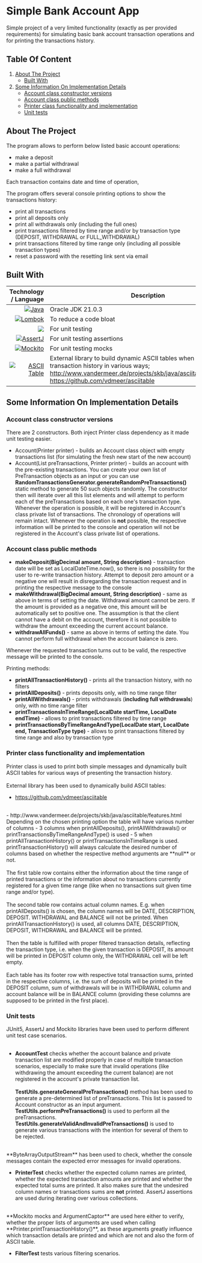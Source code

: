 # Simple Bank Account App

Simple project of a very limited functionality (exactly as per provided requirements) for simulating basic bank account transaction operations and for printing the transactions history.

## Table Of Content
<ol>
    <li>
      <a href="#about-the-project">About The Project</a>
      <ul>
        <li><a href="#built-with">Built With</a></li>
      </ul>
    </li>
    <li>
      <a href="#some-information-on-implementation-details">Some Information On Implementation Details</a>
      <ul>
        <li><a href="#account-class-constructor-versions">Account class constructor versions</a></li>
        <li><a href="#account-class-public-methods">Account class public methods</a></li>
        <li><a href="#printer-class-functionality-and-implementation">Printer class functionality and implementation</a></li>
        <li><a href="#unit-tests">Unit tests</a></li>
      </ul>
    </li>
    
  </ol>

## About The Project

The program allows to perform below listed basic account operations:

- make a deposit
- make a partial withdrawal
- make a full withdrawal

Each transaction contains date and time of operation, 

The program offers several console printing options to show the transactions history:
- print all transactions 
- print all deposits only
- print all withdrawals only (including the full ones)
- print transactions filtered by time range and/or by transaction type (DEPOSIT, WITHDRAWAL or FULL_WITHDRAWAL)
- print transactions filtered by time range only (including all possible transaction types)
- reset a password with the resetting link sent via email

## Built With

| Technology / Language     | Description |
| -----------: | ----------- |
|[![Java](https://img.shields.io/badge/Java-ED8B00?style=for-the-badge&logo=openjdk&logoColor=white)](https://docs.oracle.com/en/java/javase/21/docs/api/index.html)|Oracle JDK 21.0.3|
|[![Lombok](https://img.shields.io/badge/Project_Lombok-ED8B00?style=for-the-badge&logoColor=white)](https://projectlombok.org/)|To reduce a code bloat|
|[![](https://img.shields.io/badge/junit-%23E33332?logo=junit5&logoColor=white)](https://junit.org/junit5/) | For unit testing|
|[![AssertJ](https://img.shields.io/badge/AssertJ-ED8B00?style=for-the-badge&logoColor=white)](https://assertj.github.io/doc/)| For unit testing assertions |
|[![Mockito](https://img.shields.io/badge/Mockito-51803a?style=for-the-badge&logoColor=white)](https://site.mockito.org/)| For unit testing mocks |
|[![ASCII Table](https://img.shields.io/badge/AsciiTable-51803a?style=for-the-badge&logoColor=white)](http://www.vandermeer.de/projects/skb/java/asciitable/features.html)| External library to build dynamic ASCII tables when printing transaction history in various ways; <br> http://www.vandermeer.de/projects/skb/java/asciitable/features.html <br> https://github.com/vdmeer/asciitable |


## Some Information On Implementation Details
### Account class constructor versions

There are 2 constructors. Both inject Printer class dependency as it made unit testing easier.

- Account(Printer printer) - builds an Account class object with empty transactions list (for simulating the fresh new start of the new account)
- Account(List<PreTransaction> preTransactions, Printer printer) - builds an account with the pre-existing transactions. You can create your own list of PreTransaction objects as an input or you can use **RandomTransactionsGenerator.generateRandomPreTransactions()** static method to generate 50 such objects randomly. The constructor then will iterate over all this list elements and will attempt to perform each of the preTransactions based on each one's transaction type. Whenever the operation is possible, it will be registered in Account's class private list of transactions. The chronology of operations will remain intact. Whenever the operation is **not** possible, the respective information will be printed to the console and operation will not be registered in the Account's class private list of operations.

### Account class public methods
- **makeDeposit(BigDecimal amount, String description)** - transaction date will be set as LocalDateTime.now(), so there is no possibility for the user to re-write transaction history. Attempt to deposit zero amount or a negative one will result in disregarding the transaction request and in printing the respective message to the console
- **makeWithdrawal(BigDecimal amount, String description)** - same as above in terms of setting the date. Withdrawal amount cannot be zero. If the amount is provided as a negative one, this amount will be automatically set to positive one. The assumption is that the client cannot have a debit on the account, therefore it is not possible to withdraw the amount exceeding the current account balance. 
- **withdrawAllFunds()** - same as above in terms of setting the date. You cannot perform full withdrawal when the account balance is zero.

Whenever the requested transaction turns out to be valid, the respective message will be printed to the console.

Printing methods:
- **printAllTransactionHistory()** - prints all the transaction history, with no filters
- **printAllDeposits()** - prints deposits only, with no time range filter
- **printAllWithdrawals()** - prints withdrawals (**including full withdrawals**) only, with no time range filter
- **printTransactionsInTimeRange(LocalDate startTime, LocalDate endTime)** - allows to print transactions filtered by time range
- **printTransactionsByTimeRangeAndType(LocalDate start, LocalDate end, TransactionType type)** - allows to print transactions filtered by time range and also by transaction type

### Printer class functionality and implementation
Printer class is used to print both simple messages and dynamically built ASCII tables for various ways of presenting the transaction history.<br><br>
External library has been used to dynamically build ASCII tables:
<br> 
- https://github.com/vdmeer/asciitable 
<br> 
- http://www.vandermeer.de/projects/skb/java/asciitable/features.html 


<br>
Depending on the chosen printing option the table will have various number of columns 
- 3 columns when printAllDeposits(), printAllWithdrawals() or printTransactionsByTimeRangeAndType() is used
- 5 when printAllTransactionHistory() or printTransactionsInTimeRange is used.

<br>
printTransactionHistory() will always calculate the desired number of columns based on whether the respective method arguments are **null** or not.
<br> <br>
The first table row contains either the information about the time range of printed transactions or the information about no transactions currently registered for a given time range (like when no transactions suit given time range and/or type).
<br><br>
The second table row contains actual column names. E.g. when printAllDeposits() is chosen, the column names will be DATE, DESCRIPTION, DEPOSIT. WITHDRAWAL and BALANCE will not be printed. When printAllTransactionHistory() is used, all columns DATE, DESCRIPTION, DEPOSIT, WITHDRAWAL and BALANCE will be printed.
<br><br>
Then the table is fulfilled with proper filtered transaction details, reflecting the transaction type, i.e. when the given transaction is DEPOSIT, its amount will be printed in DEPOSIT column only, the WITHDRAWAL cell will be left empty.
<br><br>
Each table has its footer row with respective total transaction sums, printed in the respective columns, i.e. the sum of deposits will be printed in the DEPOSIT column, sum of withdrawals will be in WITHDRAWAL column and account balance will be in BALANCE column (providing these columns are supposed to be printed in the first place).

### Unit tests
JUnit5, AssertJ and Mockito libraries have been used to perform different unit test case scenarios.
<br><br>
- **AccountTest** checks whether the account balance and private transaction list are modified properly in case of multiple transaction scenarios, especially to make sure that invalid operations (like withdrawing the amount exceeding the current balance) are not registered in the account's private transaction list.
<br><br>
**TestUtils.generateGeneralPreTransactions()** method has been used to generate a pre-determined list of preTransactions. This list is passed to Account constructor as an input argument. 
<br>**TestUtils.performPreTransactions()** is used to perform all the preTransactions. 
<br>**TestUtils.generateValidAndInvalidPreTransactions()** is used to generate various transactions with the intention for several of them to be rejected.
<br>
**ByteArrayOutputStream** has been used to check, whether the console messages contain the expected error messages for invalid operations.

- **PrinterTest** checks whether the expected column names are printed, whether the expected transaction amounts are printed and whether the expected total sums are printed. It also makes sure that the undesired column names or transactions sums are **not** printed. AssertJ assertions are used during iterating over various collections.
<br>
**Mockito mocks and ArgumentCaptor** are used here either to verify, whether the proper lists of arguments are used when calling **Printer.printTransactionHistory()**, as these arguments greatly influence which transaction details are printed and which are not and also the form of ASCII table.

- **FilterTest** tests various filtering scenarios.